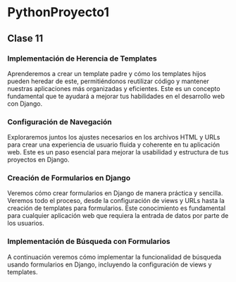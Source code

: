 # PythonProyecto1

## Clase 11

### Implementación de Herencia de Templates

Aprenderemos a crear un template padre y cómo los templates hijos pueden heredar de este, permitiéndonos reutilizar código y mantener nuestras aplicaciones más organizadas y eficientes. Este es un concepto fundamental que te ayudará a mejorar tus habilidades en el desarrollo web con Django.

### Configuración de Navegación
Exploraremos juntos los ajustes necesarios en los archivos HTML y URLs para crear una experiencia de usuario fluida y coherente en tu aplicación web. Este es un paso esencial para mejorar la usabilidad y estructura de tus proyectos en Django.

### Creación de Formularios en Django
Veremos cómo crear formularios en Django de manera práctica y sencilla. Veremos todo el proceso, desde la configuración de views y URLs hasta la creación de templates para formularios. Este conocimiento es fundamental para cualquier aplicación web que requiera la entrada de datos por parte de los usuarios.

### Implementación de Búsqueda con Formularios
A continuación veremos cómo implementar la funcionalidad de búsqueda usando formularios en Django, incluyendo la configuración de views y templates.
